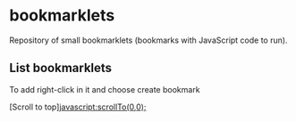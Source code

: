 # bookmarklets
Repository of small bookmarklets (bookmarks with JavaScript code to run).

## List bookmarklets
To add right-click in it and choose create bookmark

[Scroll to top]<javascript:scrollTo(0,0);>
